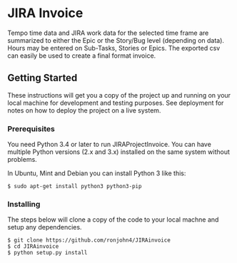 # JIRA Invoice
Tempo time data and JIRA work data for the selected time frame are summarized to either the Epic or the Story/Bug level (depending on data).
Hours may be entered on Sub-Tasks, Stories or Epics.
The exported csv can easily be used to create a final format invoice.

## Getting Started

These instructions will get you a copy of the project up and running on your local machine for development and testing purposes. See deployment for notes on how to deploy the project on a live system.

### Prerequisites
You need Python 3.4 or later to run JIRAProjectInvoice.  You can have multiple Python
versions (2.x and 3.x) installed on the same system without problems.

In Ubuntu, Mint and Debian you can install Python 3 like this:

```
$ sudo apt-get install python3 python3-pip

```

### Installing

The steps below will clone a copy of the code to your local machne and setup any dependencies.

```
$ git clone https://github.com/ronjohn4/JIRAinvoice  
$ cd JIRAinvoice
$ python setup.py install
```
